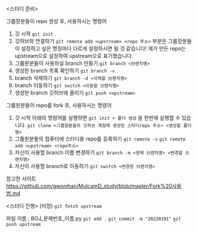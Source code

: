 <스터디 준비>

그룹장분들이 repo 생성 후, 사용하시는 명령어
1. 깃 시작
    `git init`
2. 깃허브와 연결하기
   `git remote add <upstream> <repo 주소>`
<upstream> 부분은 그룹장분들이 설정하고 싶은 명칭마다 다르게 설정하시면 될 것 같습니다!
제가 만든 repo는 upstream으로 설정하여 upstream으로 표기했습니다.
3. 그룹원분들이 사용하실 branch 만들기
   `git branch <브랜치명>`
4. 생성한 branch 목록 확인하기
   `git branch -v`
5. branch 삭제하기
   `git branch -d <삭제할 브랜치명>`
6. branch 이동하기
   `git switch <이동할 브랜치명>`
7. 생성한 branch 깃허브에 올리기
   `git push <upstream>`


그룹원분들이 repo를 fork 후, 사용하시는 명령어
1. 깃 시작
아래의 명령어를 실행하면 `git init + 폴더 생성` 을 한번에 실행할 수 있습니다.
    `git clone <그룹원분들의 깃허브 계정에 생성된 스터디repo 주소> <생성할 폴더명>`
2. 그룹원분들의 컴퓨터에 스터디용 repo를 등록하기
   `git remote -v`
   `git remote add <upstream> <repo주소>`
3. 자신이 사용할 branch 이름 변경하기
   `git branch -m <현재 브랜치명> <변경할 브랜치명>`
4. 자신이 사용할 branch로 이동하기
   `git switch <변경한 브랜치명>`





참고한 사이트
https://github.com/gwonihan/MulcamD_study/blob/master/Fork%20사용법.md


<스터디 진행> (미정)
`git fetch upstream`

파일 이름 : BOJ_문제번호_이름.py
`git add .`
`git commit -m "20220101"` 
`git push upstream`
